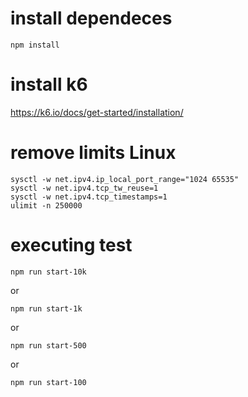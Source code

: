 # install dependeces

```npm install```

# install k6

<https://k6.io/docs/get-started/installation/>

# remove limits Linux

```
sysctl -w net.ipv4.ip_local_port_range="1024 65535"
sysctl -w net.ipv4.tcp_tw_reuse=1
sysctl -w net.ipv4.tcp_timestamps=1
ulimit -n 250000
```

# executing test

```npm run start-10k```

or

```npm run start-1k```

or

```npm run start-500```

or

```npm run start-100```
